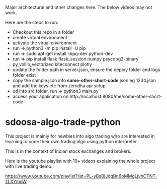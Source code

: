 Major architectural and other changes here. The below videos may not work.

Here are the steps to run:

* Checkout this repo in a folder
* create virtual environment
* activate the virual environment
* run => python3 -m pip install -U pip
* run => sudo apt-get install libpq-dev python-dev
* run => pip install flask flask_session numpy psycopg2-binary py_vollib_vectorized kiteconnect plotly
* update the folder path in server.json, ensure the deploy folder and logs folder exist
* copy the sample.json into **some-other-short-code**.json eg 1234.json and add the keys etc from zerodha api setup
* cd into src folder, run => python3 main.py
* access your application on http://localhost:8080/me/some-other-short-code



# sdoosa-algo-trade-python

This project is mainly for newbies into algo trading who are interested in learning to code their own trading algo using python interpreter.

This is in the context of Indian stock exchanges and brokers.

Here is the youtube playlist with 10+ videos explaining the whole project with live trading demo.

https://www.youtube.com/playlist?list=PL-yBsBIJqqBn6oMMgLjvhCTNT-zLXYmoW

